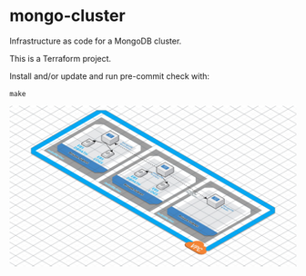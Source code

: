 # mongo-cluster

Infrastructure as code for a MongoDB cluster.

This is a Terraform project.

Install and/or update and run pre-commit check with:

```
make
```

![](./images/design.jpg)
